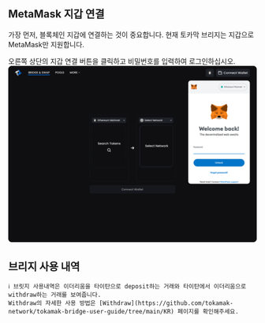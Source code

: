 ## MetaMask 지갑 연결
가장 먼저, 블록체인 지갑에 연결하는 것이 중요합니다. 현재 토카막 브리지는 지갑으로 MetaMask만 지원합니다.

오른쪽 상단의 지갑 연결 버튼을 클릭하고 비밀번호를 입력하여 로그인하십시오.
![This is an alt text.](/image/wallet01.png "This is guide image.")

## 브리지 사용 내역
```
ℹ️ 브릿지 사용내역은 이더리움을 타이탄으로 deposit하는 거래와 타이탄에서 이더리움으로 withdraw하는 거래를 보여줍니다.
Withdraw의 자세한 사용 방법은 [Withdraw](https://github.com/tokamak-network/tokamak-bridge-user-guide/tree/main/KR) 페이지를 확인해주세요.
```



